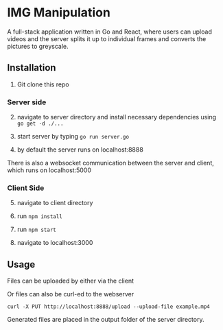 # IMG Manipulation

A full-stack application written in Go and React, where users can upload videos and the server splits it up to individual frames and converts the pictures to greyscale.

## Installation

1. Git clone this repo

### Server side
2. navigate to server directory and install necessary dependencies using
`go get -d ./...`

3. start server by typing `go run server.go`

4. by default the server runs on localhost:8888

There is also a websocket communication between the server and client, which runs on localhost:5000

### Client Side

5. navigate to client directory

6. run `npm install`

7. run `npm start`

8. navigate to localhost:3000

## Usage

Files can be uploaded by either via the client 

Or files can also be curl-ed to the webserver

`
curl -X PUT http://localhost:8888/upload --upload-file example.mp4
`

Generated files are placed in the output folder of the server directory.
